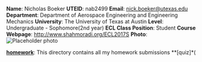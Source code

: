 **Name**: Nicholas Boeker
**UTEID**: nab2499
**Email**: nick.boeker@utexas.edu
**Department**: Department of Aerospace Engineering and Engineering Mechanics
**University**: The University of Texas at Austin
**Level**: Undergraduate - Sophomore(2nd year)
**ECL Class Position**: Student
**Course Webpage**: http://www.shahmoradi.org/ECL2017S
**Photo**:![Placeholder photo](http://www.utexas.edu/sites/www.utexas.edu/files/styles/utexas_hero_photo_image/public/tower_hero_v2.jpg)


**[homework](https://github.com/NickBoeker/ECL2017S/tree/master/Homework)**: This directory contains all my homework submissions
**[quiz]*(

